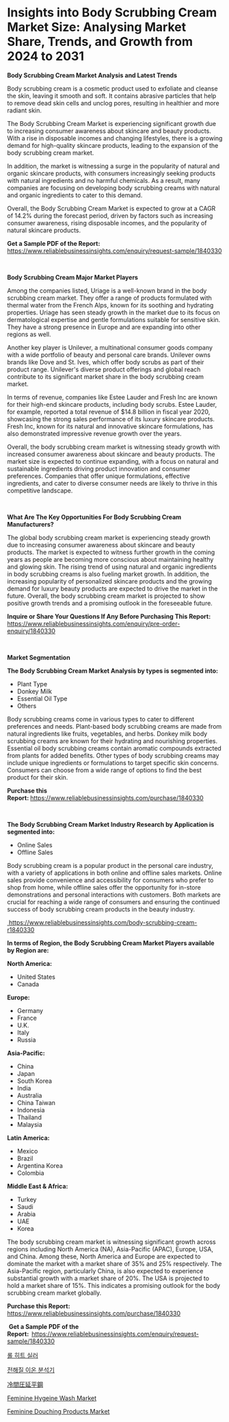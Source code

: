 <p><h1>Insights into Body Scrubbing Cream Market Size: Analysing Market Share, Trends, and Growth from 2024 to 2031</h1></p><p><strong>Body Scrubbing Cream Market Analysis and Latest Trends</strong></p>
<p><p>Body scrubbing cream is a cosmetic product used to exfoliate and cleanse the skin, leaving it smooth and soft. It contains abrasive particles that help to remove dead skin cells and unclog pores, resulting in healthier and more radiant skin.</p><p>The Body Scrubbing Cream Market is experiencing significant growth due to increasing consumer awareness about skincare and beauty products. With a rise in disposable incomes and changing lifestyles, there is a growing demand for high-quality skincare products, leading to the expansion of the body scrubbing cream market.</p><p>In addition, the market is witnessing a surge in the popularity of natural and organic skincare products, with consumers increasingly seeking products with natural ingredients and no harmful chemicals. As a result, many companies are focusing on developing body scrubbing creams with natural and organic ingredients to cater to this demand.</p><p>Overall, the Body Scrubbing Cream Market is expected to grow at a CAGR of 14.2% during the forecast period, driven by factors such as increasing consumer awareness, rising disposable incomes, and the popularity of natural skincare products.</p></p>
<p><strong>Get a Sample PDF of the Report:&nbsp;</strong> <a href="https://www.reliablebusinessinsights.com/enquiry/request-sample/1840330">https://www.reliablebusinessinsights.com/enquiry/request-sample/1840330</a></p>
<p>&nbsp;</p>
<p><strong>Body Scrubbing Cream Major Market Players</strong></p>
<p><p>Among the companies listed, Uriage is a well-known brand in the body scrubbing cream market. They offer a range of products formulated with thermal water from the French Alps, known for its soothing and hydrating properties. Uriage has seen steady growth in the market due to its focus on dermatological expertise and gentle formulations suitable for sensitive skin. They have a strong presence in Europe and are expanding into other regions as well.</p><p>Another key player is Unilever, a multinational consumer goods company with a wide portfolio of beauty and personal care brands. Unilever owns brands like Dove and St. Ives, which offer body scrubs as part of their product range. Unilever's diverse product offerings and global reach contribute to its significant market share in the body scrubbing cream market.</p><p>In terms of revenue, companies like Estee Lauder and Fresh Inc are known for their high-end skincare products, including body scrubs. Estee Lauder, for example, reported a total revenue of $14.8 billion in fiscal year 2020, showcasing the strong sales performance of its luxury skincare products. Fresh Inc, known for its natural and innovative skincare formulations, has also demonstrated impressive revenue growth over the years.</p><p>Overall, the body scrubbing cream market is witnessing steady growth with increased consumer awareness about skincare and beauty products. The market size is expected to continue expanding, with a focus on natural and sustainable ingredients driving product innovation and consumer preferences. Companies that offer unique formulations, effective ingredients, and cater to diverse consumer needs are likely to thrive in this competitive landscape.</p></p>
<p>&nbsp;</p>
<p><strong>What Are The Key Opportunities For Body Scrubbing Cream Manufacturers?</strong></p>
<p><p>The global body scrubbing cream market is experiencing steady growth due to increasing consumer awareness about skincare and beauty products. The market is expected to witness further growth in the coming years as people are becoming more conscious about maintaining healthy and glowing skin. The rising trend of using natural and organic ingredients in body scrubbing creams is also fueling market growth. In addition, the increasing popularity of personalized skincare products and the growing demand for luxury beauty products are expected to drive the market in the future. Overall, the body scrubbing cream market is projected to show positive growth trends and a promising outlook in the foreseeable future.</p></p>
<p><strong>Inquire or Share Your Questions If Any Before Purchasing This Report:</strong> <a href="https://www.reliablebusinessinsights.com/enquiry/pre-order-enquiry/1840330">https://www.reliablebusinessinsights.com/enquiry/pre-order-enquiry/1840330</a></p>
<p>&nbsp;</p>
<p><strong>Market Segmentation</strong></p>
<p><strong>The Body Scrubbing Cream Market Analysis by types is segmented into:</strong></p>
<p><ul><li>Plant Type</li><li>Donkey Milk</li><li>Essential Oil Type</li><li>Others</li></ul></p>
<p><p>Body scrubbing creams come in various types to cater to different preferences and needs. Plant-based body scrubbing creams are made from natural ingredients like fruits, vegetables, and herbs. Donkey milk body scrubbing creams are known for their hydrating and nourishing properties. Essential oil body scrubbing creams contain aromatic compounds extracted from plants for added benefits. Other types of body scrubbing creams may include unique ingredients or formulations to target specific skin concerns. Consumers can choose from a wide range of options to find the best product for their skin.</p></p>
<p><strong>Purchase this Report:&nbsp;</strong><a href="https://www.reliablebusinessinsights.com/purchase/1840330">https://www.reliablebusinessinsights.com/purchase/1840330</a></p>
<p>&nbsp;</p>
<p><strong>The Body Scrubbing Cream Market Industry Research by Application is segmented into:</strong></p>
<p><ul><li>Online Sales</li><li>Offline Sales</li></ul></p>
<p><p>Body scrubbing cream is a popular product in the personal care industry, with a variety of applications in both online and offline sales markets. Online sales provide convenience and accessibility for consumers who prefer to shop from home, while offline sales offer the opportunity for in-store demonstrations and personal interactions with customers. Both markets are crucial for reaching a wide range of consumers and ensuring the continued success of body scrubbing cream products in the beauty industry.</p></p>
<p><a href="https://www.reliablebusinessinsights.com/body-scrubbing-cream-r1840330">&nbsp;https://www.reliablebusinessinsights.com/body-scrubbing-cream-r1840330</a></p>
<p><strong>In terms of Region, the Body Scrubbing Cream Market Players available by Region are:</strong></p>
<p>
    <p> <strong> North America: </strong>
        <ul>
            <li>United States</li>
            <li>Canada</li>
        </ul>
        </p> 
    <p> <strong> Europe: </strong>
        <ul>
            <li>Germany</li>
            <li>France</li>
            <li>U.K.</li>
            <li>Italy</li>
            <li>Russia</li>
        </ul>
        </p> 
    <p> <strong> Asia-Pacific: </strong>
        <ul>
            <li>China</li>
            <li>Japan</li>
            <li>South Korea</li>
            <li>India</li>
            <li>Australia</li>
            <li>China Taiwan</li>
            <li>Indonesia</li>
            <li>Thailand</li>
            <li>Malaysia</li>
        </ul>
        </p> 
    <p> <strong> Latin America: </strong>
        <ul>
            <li>Mexico</li>
            <li>Brazil</li>
            <li>Argentina Korea</li>
            <li>Colombia</li>
        </ul>
        </p> 
    <p> <strong> Middle East & Africa: </strong>
        <ul>
            <li>Turkey</li>
            <li>Saudi</li>
            <li>Arabia</li>
            <li>UAE</li>
            <li>Korea</li>
        </ul>
    </p>
    </p>
<p><p>The body scrubbing cream market is witnessing significant growth across regions including North America (NA), Asia-Pacific (APAC), Europe, USA, and China. Among these, North America and Europe are expected to dominate the market with a market share of 35% and 25% respectively. The Asia-Pacific region, particularly China, is also expected to experience substantial growth with a market share of 20%. The USA is projected to hold a market share of 15%. This indicates a promising outlook for the body scrubbing cream market globally.</p></p>
<p><strong>Purchase this Report: </strong><a href="https://www.reliablebusinessinsights.com/purchase/1840330">https://www.reliablebusinessinsights.com/purchase/1840330</a></p>
<p>&nbsp;<strong>Get a Sample PDF of the Report:&nbsp;&nbsp;</strong><a href="https://www.reliablebusinessinsights.com/enquiry/request-sample/1840330">https://www.reliablebusinessinsights.com/enquiry/request-sample/1840330</a></p>
<p><strong></strong></p>
<p><p><a href="https://github.com/langcat852024/Market-Research-Report-List-1/blob/main/5676583153728.md">롤 히트 실러</a></p><p><a href="https://medium.com/@allisonkreiger/%EA%B8%80%EB%A1%9C%EB%B2%8C-%EC%A0%84%ED%95%B4%EC%A7%88-%EC%9D%B4%EC%98%A8-%EB%B6%84%EC%84%9D%EA%B8%B0-%EC%8B%9C%EC%9E%A5-%EB%B6%80%EB%AC%B8-%EC%9C%A0%ED%98%95-%EC%9D%91%EC%9A%A9-%ED%94%84%EB%A1%9C%EA%B7%B8%EB%9E%A8-%EC%8B%9C%EC%9E%A5-%EC%B0%B8%EC%97%AC%EC%9E%90-%EC%A0%84%EB%9E%B5-%EC%A7%80%EC%97%AD-%EC%84%B1%EC%9E%A5-%EC%9D%B8%EC%82%AC%EC%9D%B4%ED%8A%B8-%EB%B0%8F-%EB%AF%B8%EB%9E%98-%EC%A0%84%EB%A7%9D-2024-2031-2de9025aa044">전해질 이온 분석기</a></p><p><a href="https://medium.com/@lawrencewatkins654/%E5%86%B7%E9%96%93%E5%9C%A7%E5%BB%B6%E5%B9%B3%E9%8B%BC%E5%B8%82%E5%A0%B4%E3%81%AE%E8%A6%8F%E6%A8%A1%E3%81%AF%E5%B9%B4%E7%8E%87-%E3%81%A7%E6%88%90%E9%95%B7%E3%81%97-%E3%81%93%E3%81%AE%E3%83%AC%E3%83%9D%E3%83%BC%E3%83%88%E3%81%AF%E3%82%BF%E3%82%A4%E3%83%97-%E3%82%A2%E3%83%97%E3%83%AA%E3%82%B1%E3%83%BC%E3%82%B7%E3%83%A7%E3%83%B3-%E6%88%90%E9%95%B7-%E3%81%8A%E3%82%88%E3%81%B32024%E5%B9%B4%E3%81%8B%E3%82%892031%E5%B9%B4%E3%81%BE%E3%81%A7%E3%81%AE%E4%BA%88%E6%B8%AC%E3%81%AB%E9%96%A2%E3%81%99%E3%82%8B%E5%88%86%E6%9E%90%E3%82%92%E3%82%AB%E3%83%90%E3%83%BC%E3%81%97%E3%81%A6%E3%81%84%E3%81%BE%E3%81%99-ae4d8f97febc">冷間圧延平鋼</a></p><p><a href="https://github.com/qdaxyrhp12/Market-Research-Report-List-1/blob/main/feminine-hygeine-wash-market.md">Feminine Hygeine Wash Market</a></p><p><a href="https://github.com/anwarsahrul281/Market-Research-Report-List-1/blob/main/feminine-douching-products-market.md">Feminine Douching Products Market</a></p></p>
